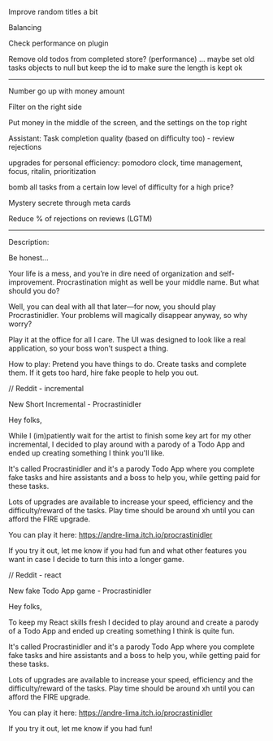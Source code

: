Improve random titles a bit

Balancing

Check performance on plugin

Remove old todos from completed store? (performance)
... maybe set old tasks objects to null but keep the id to make sure the length is kept ok

---


Number go up with money amount

Filter on the right side

Put money in the middle of the screen, and the settings on the top right

Assistant: Task completion quality (based on difficulty too) - review rejections

upgrades for personal efficiency: pomodoro clock, time management, focus, ritalin, prioritization

bomb all tasks from a certain low level of difficulty for a high price?

Mystery secrete through meta cards

Reduce % of rejections on reviews (LGTM)

---

Description:

Be honest...

Your life is a mess, and you’re in dire need of organization and self-improvement. Procrastination might as well be your middle name. But what should you do?

Well, you can deal with all that later—for now, you should play Procrastinidler. Your problems will magically disappear anyway, so why worry?

Play it at the office for all I care. The UI was designed to look like a real application, so your boss won’t suspect a thing.

How to play: Pretend you have things to do. Create tasks and complete them. If it gets too hard, hire fake people to help you out.

// Reddit - incremental

New Short Incremental - Procrastinidler

Hey folks,

While I (im)patiently wait for the artist to finish some key art for my other incremental, I decided to play around with a parody of a Todo App and ended up creating something I think you'll like.

It's called Procrastinidler and it's a parody Todo App where you complete fake tasks and hire assistants and a boss to help you, while getting paid for these tasks.

Lots of upgrades are available to increase your speed, efficiency and the difficulty/reward of the tasks. Play time should be around xh until you can afford the FIRE upgrade.

You can play it here: https://andre-lima.itch.io/procrastinidler

If you try it out, let me know if you had fun and what other features you want in case I decide to turn this into a longer game.

// Reddit - react

New fake Todo App game - Procrastinidler

Hey folks,

To keep my React skills fresh I decided to play around and create a parody of a Todo App and ended up creating something I think is quite fun.

It's called Procrastinidler and it's a parody Todo App where you complete fake tasks and hire assistants and a boss to help you, while getting paid for these tasks.

Lots of upgrades are available to increase your speed, efficiency and the difficulty/reward of the tasks. Play time should be around xh until you can afford the FIRE upgrade.

You can play it here: https://andre-lima.itch.io/procrastinidler

If you try it out, let me know if you had fun!
